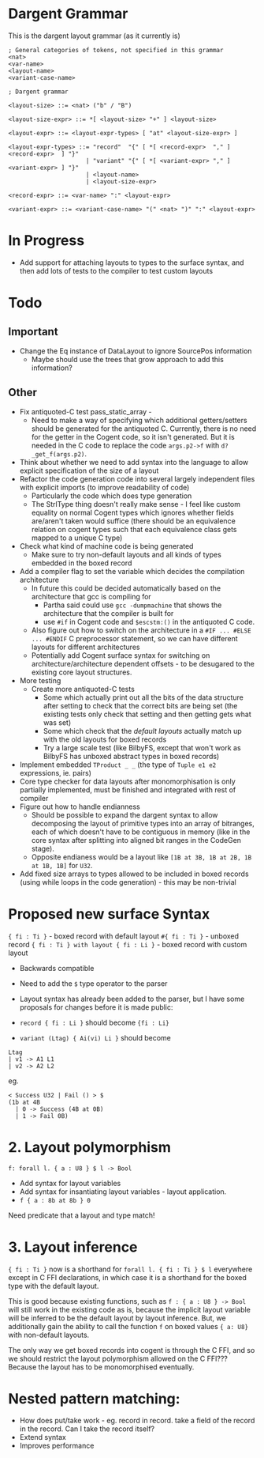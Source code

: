 # Dargent Grammar

This is the dargent layout grammar (as it currently is)

```
; General categories of tokens, not specified in this grammar
<nat>
<var-name>
<layout-name>
<variant-case-name>

; Dargent grammar

<layout-size> ::= <nat> ("b" / "B")

<layout-size-expr> ::= *[ <layout-size> "+" ] <layout-size>

<layout-expr> ::= <layout-expr-types> [ "at" <layout-size-expr> ]

<layout-expr-types> ::= "record"  "{" [ *[ <record-expr>  "," ] <record-expr>  ] "}"
                      | "variant" "{" [ *[ <variant-expr> "," ] <variant-expr> ] "}"
                      | <layout-name>
                      | <layout-size-expr>

<record-expr> ::= <var-name> ":" <layout-expr>

<variant-expr> ::= <variant-case-name> "(" <nat> ")" ":" <layout-expr>
```

# In Progress
* Add support for attaching layouts to types to the surface syntax, and then add lots of tests to the compiler to test custom layouts

# Todo

## Important
* Change the Eq instance of DataLayout to ignore SourcePos information
  * Maybe should use the trees that grow approach to add this information?

## Other
* Fix antiquoted-C test pass_static_array -
  * Need to make a way of specifying which additional getters/setters should be generated for the antiquoted C. Currently, there is no need for the getter in the Cogent code, so it isn't generated. But it is needed in the C code to replace the code `args.p2->f` with `d?_get_f(args.p2)`.
* Think about whether we need to add syntax into the language to allow explicit specification of the size of a layout
* Refactor the code generation code into several largely independent files with explicit imports (to improve readability of code)
  * Particularly the code which does type generation
  * The StrlType thing doesn't really make sense - I feel like custom equality on normal Cogent types which ignores whether fields are/aren't taken would suffice (there should be an equivalence relation on cogent types such that each equivalence class gets mapped to a unique C type)
* Check what kind of machine code is being generated
  * Make sure to try non-default layouts and all kinds of types embedded in the boxed record
* Add a compiler flag to set the variable which decides the compilation architecture
  * In future this could be decided automatically based on the architecture that gcc is compiling for
    * Partha said could use `gcc -dumpmachine` that shows the architecture that the compiler is built for
    * use `#if` in Cogent code and   `$escstm:()` in the antiquoted C code.
  * Also figure out how to switch on the architecture in a `#IF ... #ELSE ... #ENDIF` C preprocessor statement, so we can have different layouts for different architectures
  * Potentially add Cogent surface syntax for switching on architecture/architecture dependent offsets - to be desugared to the existing core layout structures.
* More testing
  * Create more antiquoted-C tests
    * Some which actually print out all the bits of the data structure after setting to check that the correct bits are being set (the existing tests only check that setting and then getting gets what was set)
    * Some which check that the *default layouts* actually match up with the old layouts for boxed records
    * Try a large scale test (like BilbyFS, except that won't work as BilbyFS has unboxed abstract types in boxed records)
* Implement embedded  `TProduct _ _` (the type of `Tuple e1 e2` expressions, ie. pairs)
* Core type checker for data layouts after monomorphisation is only partially implemented, must be finished and integrated with rest of compiler
* Figure out how to handle endianness
  * Should be possible to expand the dargent syntax to allow decomposing the layout of primitive types into an array of bitranges, each of which doesn't have to be contiguous in memory (like in the core syntax after splitting into aligned bit ranges in the CodeGen stage).
  * Opposite endianess would be a layout like `[1B at 3B, 1B at 2B, 1B at 1B, 1B]` for `U32`.
* Add fixed size arrays to types allowed to be included in boxed records (using while loops in the code generation) - this may be non-trivial


# Proposed new surface Syntax
`{ fi : Ti }` - boxed record with default layout
`#{ fi : Ti }` - unboxed record
`{ fi : Ti } with layout { fi : Li }` - boxed record with custom layout

* Backwards compatible
* Need to add the `$` type operator to the parser
* Layout syntax has already been added to the parser, but I have some proposals for changes before it is made public:

* `record { fi : Li }` should become `{fi : Li}`
* `variant (Ltag) { Ai(vi) Li }` should become
```
Ltag
| v1 -> A1 L1
| v2 -> A2 L2
```

eg.

```
< Success U32 | Fail () > $
(1b at 4B
  | 0 -> Success (4B at 0B)
  | 1 -> Fail 0B)
```

# 2. Layout polymorphism
`f: forall l. { a : U8 } $ l -> Bool`
* Add syntax for layout variables
* Add syntax for insantiating layout variables - layout application.
* `f { a : 8b at 8b } 0`

Need predicate that a layout and type match!

# 3. Layout inference
`{ fi : Ti }` now is a shorthand for `forall l. { fi : Ti } $ l` everywhere except in C FFI declarations, in which case it is a shorthand for the boxed type with the default layout.

This is good because existing functions, such as
`f : { a : U8 } -> Bool` will still work in the existing code as is, because the implicit layout variable will be inferred to be the default layout by layout inference. But, we additionally gain the ability to call the function `f` on boxed values `{ a: U8}` with non-default layouts.

The only way we get boxed records into cogent is through the C FFI, and so we should restrict the layout polymorphism allowed on the C FFI??? Because the layout has to be monomorphised eventually.

# Nested pattern matching:
* How does put/take work - eg. record in record. take a field of the record in the record. Can I take the record itself?
* Extend syntax
* Improves performance

